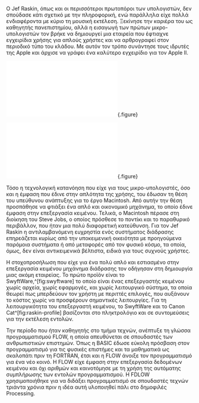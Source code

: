 Ο Jef Raskin, όπως και οι περισσότεροι πρωτοπόροι των υπολογιστών, δεν σπούδασε κάτι σχετικό με την πληροφορική, ενώ παράλληλα είχε πολλά ενδιαφέροντα με κύριο τη μουσική εκτέλεση. Ξεκίνησε την καριέρα του ως καθηγητής πανεπιστημίου, αλλά η εισαγωγή των πρώτων μικρο-υπολογιστών τον βρήκε να δημιουργεί μια εταιρεία που έφτιαχνε εγχειρίδια χρήσης για απλούς χρήστες και να αρθρογραφεί στον περιοδικό τύπο του κλάδου. Με αυτόν τον τρόπο συνάντησε τους ιδρυτές της Apple και άρχισε να γράφει ένα καλύτερο εγχειρίδιο για τον Apple II.


![](swyftware.md){.figure}

![](raskin-profile.md){.figure}

Τόσο η τεχνολογική κατανόηση που είχε για τους μικρο-υπολογιστές, όσο και η έμφαση που έδινε στην απλότητα της χρήσης, του έδωσαν τη θέση του υπεύθυνου ανάπτυξης για το έργο Macintosh. Από αυτήν την θέση προσπάθησε να φτιάξει ένα απλό και οικονομικό μηχάνημα, το οποίο έδινε έμφαση στην επεξεργασία κειμένου. Τελικά, ο Macintosh πέρασε στη διοίκηση του Steve Jobs, ο οποίος πρόσθεσε το ποντίκι και το παραθυρικό περιβάλλον, που ήταν μια πολύ διαφορετική κατεύθυνση. Για τον Jef Raskin η αντιλαμβανόμενη ευχρηστία ενός συστήματος διάδρασης επηρεάζεται κυρίως από την υποκειμενική οικειότητα με προηγούμενα παρόμοια συστήματα ή από μεταφορές από τον φυσικό κόσμο, τα οποία, όμως, δεν είναι αντικειμενικά βέλτιστα, ειδικά για τους συχνούς χρήστες.


Η στοχοπροσήλωση που είχε για ένα πολύ απλό και εστιασμένο στην επεξεργασία κειμένου μηχάνημα διάδρασης τον οδήγησαν στη δημιουργία μιας ακόμη εταιρείας. Το πρώτο προϊόν είναι το SwyftWare,^[fig:swyftware] το οποίο είναι ένας επεξεργαστής κειμένου χωρίς αρχεία, χωρίς εφαρμογές, και χωρίς λειτουργικό σύστημα, τα οποία θεωρεί πως μπερδεύουν τον χρήστη με περιττές επιλογές, που αυξάνουν το κόστος χωρίς να προσφέρουν σημαντικές λειτουργίες. Για τη λειτουργικότητα του επεξεργαστή κειμένου, το SwyftWare και το Canon Cat^[fig:raskin-profile] βασίζονται στο πληκτρολόγιο και σε συντομεύσεις για την εκτέλεση εντολών.


Την περίοδο που ήταν καθηγητής στο τμήμα τεχνών, ανέπτυξε τη γλώσσα προγραμματισμού FLOW, η οποία απευθύνεται σε σπουδαστές των ανθρωπιστικών επιστημών. Όπως η BASIC έδωσε εύκολη πρόσβαση στον προγραμματισμό για τις φυσικές επιστήμες και τα μαθηματικά ως σκαλοπάτι πριν τη FORTRAN, έτσι και η FLOW άνοιξε τον προγραμματισμό για ένα νέο κοινό. Η FLOW είχε έμφαση στην επεξεργασία δεδομένων κειμένου και όχι αριθμών και καινοτόμησε με τη χρήση της αυτόματης συμπλήρωσης των εντολών προγραμματισμού. Η FDLOW χρησιμοποιήθηκε για να διδάξει προγραμματισμό σε σπουδαστές τεχνών τριάντα χρόνια πριν η ιδέα αυτή υλοποιηθεί πάλι στο δημοφιλές Processing.



